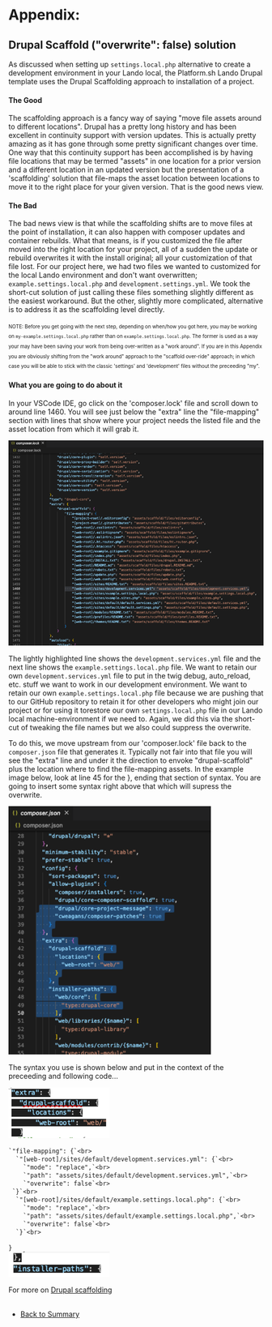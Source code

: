 
# Appendix: 
## Drupal Scaffold ("overwrite": false) solution

As discussed when setting up `settings.local.php` alternative to create a development environment in your Lando local, the Platform.sh Lando Drupal template uses the Drupal Scaffolding approach to installation of a project.  

#### The Good
The scaffolding approach is a fancy way of saying "move file assets around to different locations".  Drupal has a pretty long history and has been excellent in continuity support with version updates. This is actually pretty amazing as it has gone through some pretty significant changes over time.  One way that this continuity support has been accomplished is by having file locations that may be termed "assets" in one location for a prior version and a different location in an updated version but the presentation of a 'scaffolding' solution that file-maps the asset location between locations to move it to the right place for your given version.  That is the good news view.

#### The Bad
The bad news view is that while the scaffolding shifts are to move files at the point of installation, it can also happen with composer updates and container rebuilds.  What that means, is if you customized the file after moved into the right location for your project, all of a sudden the update or rebuild overwrites it with the install original; all your customization of that file lost.  For our project here, we had two files we wanted to customized for the local Lando environment and don't want overwritten; `example.settings.local.php` and `development.settings.yml`.  We took the short-cut solution of just calling these files something slightly different as the easiest workaround.  But the other, slightly more complicated, alternative is to address it as the scaffolding level directly.

<sup><sub>NOTE: Before you get going with the next step, depending on when/how you got here, you may be working on `my-example.settings.local.php` rather than on `example.settings.local.php`.  The former is used as a way your may have been saving your work from being over-written as a "work around".  If you are in this Appendix you are obviously shifting from the "work around" approach to the "scaffold over-ride" approach; in which case you will be able to stick with the classic 'settings' and 'development' files without the preceeding "my".</sub></sup><br>

#### What you are going to do about it
In your VSCode IDE, go click on the 'composer.lock' file and scroll down to around line 1460.  You will see just below the "extra" line the "file-mapping" section with lines that show where your project needs the listed file and the asset location from which it will grab it.

<img src="../cicd/captures/scaffold1.png"  width="600">

The lightly highlighted line shows the `development.services.yml` file and the next line shows the `example.settings.local.php` file.  We want to retain our own `development.services.yml` file to put in the twig debug, auto_reload, etc. stuff we want to work in our development environment.  We want to retain our own `example.settings.local.php` file because we are pushing that to our GitHub repository to retain it for other developers who might join our project or for using it torestore our own `settings.local.php` file in our Lando local machine-environment if we need to.  Again, we did this via the short-cut of tweaking the file names but we also could suppress the overwrite.

To do this, we move upstream from our 'composer.lock' file back to the `composer.json` file that generates it.  Typically not fair into that file you will see the "extra" line and under it the direction to envoke "drupal-scaffold" plus the location where to find the file-mapping assets.  In the example image below, look at line 45 for the }, ending that section of syntax.  You are going to insert some syntax right above that which will supress the overwrite.

<img src="../cicd/captures/scaffold2.png"  width="400">

The syntax you use is shown below and put in the context of the preceeding and following code...

<img src="../cicd/captures/scaffold3.png"  width="200">

    `"file-mapping": {`<br>
      `"[web-root]/sites/default/development.services.yml": {`<br>
        `"mode": "replace",`<br>
        `"path": "assets/sites/default/development.services.yml",`<br>
        `"overwrite": false`<br>
     `}`<br>
      `"[web-root]/sites/default/example.settings.local.php": {`<br>    
        `"mode": "replace",`<br>
        `"path": "assets/sites/default/example.settings.local.php",`<br>
        `"overwrite": false`<br>
      `}`<br>
  `}`<br>
<img src="../cicd/captures/scaffold4.png"  width="200">

For more on [Drupal scaffolding](https://www.drupal.org/docs/develop/using-composer/using-drupals-composer-scaffold)
<br>
<br>




<ul class="pager"> <!--this is the style of the button-->
<li><a href="../cicd/envsettings.md#also-point-to-my-developmentservicesyml">Back to Summary</a></li> <!--This button takes me to the table of contents-->
<!-- <li><a href="#render-document">Next</a></li> <!--This button takes me to the previous page-->
</ul>
